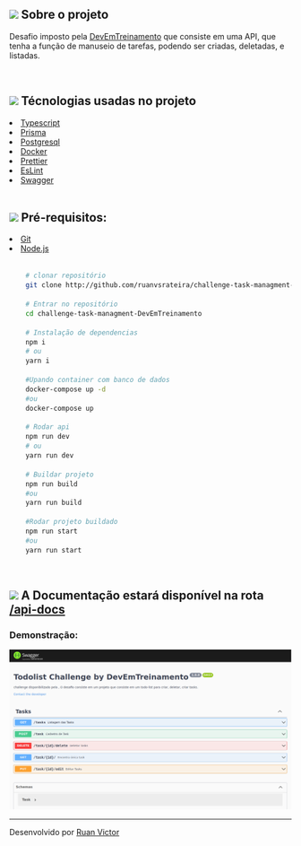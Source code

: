 <h2><img style="height: 25px" src="https://github.githubassets.com/images/icons/emoji/unicode/1f4d1.png" />  Sobre o projeto</h2>
<p>
    Desafio imposto pela <a href="https://github.com/devEmTreinamento">DevEmTreinamento</a> que consiste em uma API, que tenha a função de manuseio de tarefas, podendo ser criadas, deletadas, e listadas.
</p>

<br>

<h2><img style="height: 25px" src="https://github.githubassets.com/images/icons/emoji/unicode/1f680.png" /> Técnologias usadas no projeto</h2>

<li><a href="https://www.typescriptlang.org/">Typescript</a></li>
<li><a href="https://www.prisma.io/">Prisma</a></li>
<li><a href="https://www.postgresql.org/">Postgresql</a></li>
<li><a href="https://www.docker.com/">Docker</a></li>
<li><a href="https://prettier.io/">Prettier</a></li>
<li><a href="https://eslint.org/">EsLint</a></li>
<li><a href="https://swagger.io/">Swagger</a></li>

<br>

<h2><img style="height: 25px" src="https://github.githubassets.com/images/icons/emoji/unicode/2139.png" />  Pré-requisitos: </h2>
<li><a href="https://git-scm.com/">Git</a></li>
<li><a href="https://nodejs.org/en/">Node.js</a></li>

<br>

```bash
    # clonar repositório
    git clone http://github.com/ruanvsrateira/challenge-task-managment-DevEmTreinamento.git

    # Entrar no repositório
    cd challenge-task-managment-DevEmTreinamento

    # Instalação de dependencias
    npm i
    # ou
    yarn i

    #Upando container com banco de dados
    docker-compose up -d
    #ou
    docker-compose up

    # Rodar api
    npm run dev
    # ou
    yarn run dev

    # Buildar projeto
    npm run build
    #ou
    yarn run build

    #Rodar projeto buildado
    npm run start
    #ou
    yarn run start
```

<br />

<h2>
<img style="height: 25px" src="https://github.githubassets.com/images/icons/emoji/unicode/1f4d1.png" /> A Documentação estará disponível na rota <a href="http://localhost:3333/api-docs">/api-docs</a></h2>

<h3>Demonstração:</h3>
<img src="./swagger.png" />
<hr>

Desenvolvido por <a href="https://www.linkedin.com/in/ruanvsrateira" target="__blank">Ruan Victor</a>

